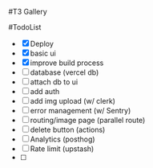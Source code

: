 #T3 Gallery

#TodoList

- [X] Deploy
- [X] basic ui
- [x] improve build process
- [ ] database (vercel db)
- [ ] attach db to ui
- [ ] add auth
- [ ] add img upload (w/ clerk)
- [ ] error management (w/ Sentry)
- [ ] routing/image page (parallel route)
- [ ]  delete button (actions)
- [ ]  Analytics (posthog)
- [ ] Rate limit (upstash)
- [ ] 
